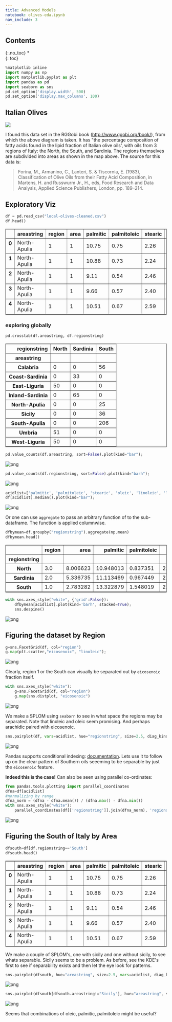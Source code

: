 ```yaml
---
title: Advanced Models
notebook: olives-eda.ipynb
nav_include: 3
---
```


## Contents
{:.no_toc}
*  
{: toc}




```python
%matplotlib inline
import numpy as np
import matplotlib.pyplot as plt
import pandas as pd
import seaborn as sns
pd.set_option('display.width', 500)
pd.set_option('display.max_columns', 100)
```


## Italian Olives

![](Italy.png)

I found this data set in the RGGobi book (http://www.ggobi.org/book/), from which the above diagram is taken. It has "the percentage composition of fatty acids
found in the lipid fraction of Italian olive oils', with oils from 3 regions of Italy: the North, the South, and Sardinia. The regions themselves are subdivided into areas as shown in the map above. The source for this data is:

>Forina, M., Armanino, C., Lanteri, S. & Tiscornia, E. (1983), Classification of Olive Oils from their Fatty Acid Composition, in Martens, H. and
Russwurm Jr., H., eds, Food Research and Data Analysis, Applied Science
Publishers, London, pp. 189–214.

## Exploratory Viz



```python
df = pd.read_csv("local-olives-cleaned.csv")
df.head()
```





<div>
<style>
    .dataframe thead tr:only-child th {
        text-align: right;
    }

    .dataframe thead th {
        text-align: left;
    }

    .dataframe tbody tr th {
        vertical-align: top;
    }
</style>
<table border="1" class="dataframe">
  <thead>
    <tr style="text-align: right;">
      <th></th>
      <th>areastring</th>
      <th>region</th>
      <th>area</th>
      <th>palmitic</th>
      <th>palmitoleic</th>
      <th>stearic</th>
      <th>oleic</th>
      <th>linoleic</th>
      <th>linolenic</th>
      <th>arachidic</th>
      <th>eicosenoic</th>
      <th>regionstring</th>
    </tr>
  </thead>
  <tbody>
    <tr>
      <th>0</th>
      <td>North-Apulia</td>
      <td>1</td>
      <td>1</td>
      <td>10.75</td>
      <td>0.75</td>
      <td>2.26</td>
      <td>78.23</td>
      <td>6.72</td>
      <td>0.36</td>
      <td>0.60</td>
      <td>0.29</td>
      <td>South</td>
    </tr>
    <tr>
      <th>1</th>
      <td>North-Apulia</td>
      <td>1</td>
      <td>1</td>
      <td>10.88</td>
      <td>0.73</td>
      <td>2.24</td>
      <td>77.09</td>
      <td>7.81</td>
      <td>0.31</td>
      <td>0.61</td>
      <td>0.29</td>
      <td>South</td>
    </tr>
    <tr>
      <th>2</th>
      <td>North-Apulia</td>
      <td>1</td>
      <td>1</td>
      <td>9.11</td>
      <td>0.54</td>
      <td>2.46</td>
      <td>81.13</td>
      <td>5.49</td>
      <td>0.31</td>
      <td>0.63</td>
      <td>0.29</td>
      <td>South</td>
    </tr>
    <tr>
      <th>3</th>
      <td>North-Apulia</td>
      <td>1</td>
      <td>1</td>
      <td>9.66</td>
      <td>0.57</td>
      <td>2.40</td>
      <td>79.52</td>
      <td>6.19</td>
      <td>0.50</td>
      <td>0.78</td>
      <td>0.35</td>
      <td>South</td>
    </tr>
    <tr>
      <th>4</th>
      <td>North-Apulia</td>
      <td>1</td>
      <td>1</td>
      <td>10.51</td>
      <td>0.67</td>
      <td>2.59</td>
      <td>77.71</td>
      <td>6.72</td>
      <td>0.50</td>
      <td>0.80</td>
      <td>0.46</td>
      <td>South</td>
    </tr>
  </tbody>
</table>
</div>



### exploring globally



```python
pd.crosstab(df.areastring, df.regionstring)
```





<div>
<style>
    .dataframe thead tr:only-child th {
        text-align: right;
    }

    .dataframe thead th {
        text-align: left;
    }

    .dataframe tbody tr th {
        vertical-align: top;
    }
</style>
<table border="1" class="dataframe">
  <thead>
    <tr style="text-align: right;">
      <th>regionstring</th>
      <th>North</th>
      <th>Sardinia</th>
      <th>South</th>
    </tr>
    <tr>
      <th>areastring</th>
      <th></th>
      <th></th>
      <th></th>
    </tr>
  </thead>
  <tbody>
    <tr>
      <th>Calabria</th>
      <td>0</td>
      <td>0</td>
      <td>56</td>
    </tr>
    <tr>
      <th>Coast-Sardinia</th>
      <td>0</td>
      <td>33</td>
      <td>0</td>
    </tr>
    <tr>
      <th>East-Liguria</th>
      <td>50</td>
      <td>0</td>
      <td>0</td>
    </tr>
    <tr>
      <th>Inland-Sardinia</th>
      <td>0</td>
      <td>65</td>
      <td>0</td>
    </tr>
    <tr>
      <th>North-Apulia</th>
      <td>0</td>
      <td>0</td>
      <td>25</td>
    </tr>
    <tr>
      <th>Sicily</th>
      <td>0</td>
      <td>0</td>
      <td>36</td>
    </tr>
    <tr>
      <th>South-Apulia</th>
      <td>0</td>
      <td>0</td>
      <td>206</td>
    </tr>
    <tr>
      <th>Umbria</th>
      <td>51</td>
      <td>0</td>
      <td>0</td>
    </tr>
    <tr>
      <th>West-Liguria</th>
      <td>50</td>
      <td>0</td>
      <td>0</td>
    </tr>
  </tbody>
</table>
</div>





```python
pd.value_counts(df.areastring, sort=False).plot(kind="bar");
```



![png](olives-eda_files/olives-eda_8_0.png)




```python
pd.value_counts(df.regionstring, sort=False).plot(kind="barh");
```



![png](olives-eda_files/olives-eda_9_0.png)




```python
acidlist=['palmitic', 'palmitoleic', 'stearic', 'oleic', 'linoleic', 'linolenic', 'arachidic', 'eicosenoic']
df[acidlist].median().plot(kind="bar");
```



![png](olives-eda_files/olives-eda_10_0.png)


Or one can use `aggregate` to pass an arbitrary function of to the sub-dataframe. The function is applied columnwise.



```python
dfbymean=df.groupby("regionstring").aggregate(np.mean)
dfbymean.head()
```





<div>
<style>
    .dataframe thead tr:only-child th {
        text-align: right;
    }

    .dataframe thead th {
        text-align: left;
    }

    .dataframe tbody tr th {
        vertical-align: top;
    }
</style>
<table border="1" class="dataframe">
  <thead>
    <tr style="text-align: right;">
      <th></th>
      <th>region</th>
      <th>area</th>
      <th>palmitic</th>
      <th>palmitoleic</th>
      <th>stearic</th>
      <th>oleic</th>
      <th>linoleic</th>
      <th>linolenic</th>
      <th>arachidic</th>
      <th>eicosenoic</th>
    </tr>
    <tr>
      <th>regionstring</th>
      <th></th>
      <th></th>
      <th></th>
      <th></th>
      <th></th>
      <th></th>
      <th></th>
      <th></th>
      <th></th>
      <th></th>
    </tr>
  </thead>
  <tbody>
    <tr>
      <th>North</th>
      <td>3.0</td>
      <td>8.006623</td>
      <td>10.948013</td>
      <td>0.837351</td>
      <td>2.308013</td>
      <td>77.930530</td>
      <td>7.270331</td>
      <td>0.217881</td>
      <td>0.375762</td>
      <td>0.019735</td>
    </tr>
    <tr>
      <th>Sardinia</th>
      <td>2.0</td>
      <td>5.336735</td>
      <td>11.113469</td>
      <td>0.967449</td>
      <td>2.261837</td>
      <td>72.680204</td>
      <td>11.965306</td>
      <td>0.270918</td>
      <td>0.731735</td>
      <td>0.019388</td>
    </tr>
    <tr>
      <th>South</th>
      <td>1.0</td>
      <td>2.783282</td>
      <td>13.322879</td>
      <td>1.548019</td>
      <td>2.287740</td>
      <td>71.000093</td>
      <td>10.334985</td>
      <td>0.380650</td>
      <td>0.631176</td>
      <td>0.273220</td>
    </tr>
  </tbody>
</table>
</div>





```python
with sns.axes_style("white", {'grid':False}):
    dfbymean[acidlist].plot(kind='barh', stacked=True);
    sns.despine()
```



![png](olives-eda_files/olives-eda_13_0.png)


## Figuring the dataset by Region



```python
g=sns.FacetGrid(df, col="region")
g.map(plt.scatter,"eicosenoic", "linoleic");
```



![png](olives-eda_files/olives-eda_15_0.png)


Clearly, region 1 or the South can visually be separated out by `eicosenoic` fraction itself.



```python
with sns.axes_style("white"):
    g=sns.FacetGrid(df, col="region")
    g.map(sns.distplot, "eicosenoic")
```



![png](olives-eda_files/olives-eda_17_0.png)


We make a SPLOM using `seaborn` to see in what space the regions may be separated. Note that linoleic and oleic seem promising. And perhaps arachidic paired with eicosenoic.



```python
sns.pairplot(df, vars=acidlist, hue="regionstring", size=2.5, diag_kind='kde');
```



![png](olives-eda_files/olives-eda_19_0.png)


Pandas supports conditional indexing: <a href="http://pandas.pydata.org/pandas-docs/dev/indexing.html#boolean-indexing">documentation</a>. Lets use it to follow up on the clear pattern of Southern oils seeeming to be separable by just the `eicosenoic` feature.

**Indeed this is the case!** Can also be seen using parallel co-ordinates:



```python
from pandas.tools.plotting import parallel_coordinates
dfna=df[acidlist]
#normalizing by range
dfna_norm = (dfna - dfna.mean()) / (dfna.max() - dfna.min())
with sns.axes_style("white"):
    parallel_coordinates(df[['regionstring']].join(dfna_norm), 'regionstring', alpha=0.3)
```



![png](olives-eda_files/olives-eda_22_0.png)


## Figuring the South of Italy by Area



```python
dfsouth=df[df.regionstring=='South']
dfsouth.head()
```





<div>
<style>
    .dataframe thead tr:only-child th {
        text-align: right;
    }

    .dataframe thead th {
        text-align: left;
    }

    .dataframe tbody tr th {
        vertical-align: top;
    }
</style>
<table border="1" class="dataframe">
  <thead>
    <tr style="text-align: right;">
      <th></th>
      <th>areastring</th>
      <th>region</th>
      <th>area</th>
      <th>palmitic</th>
      <th>palmitoleic</th>
      <th>stearic</th>
      <th>oleic</th>
      <th>linoleic</th>
      <th>linolenic</th>
      <th>arachidic</th>
      <th>eicosenoic</th>
      <th>regionstring</th>
    </tr>
  </thead>
  <tbody>
    <tr>
      <th>0</th>
      <td>North-Apulia</td>
      <td>1</td>
      <td>1</td>
      <td>10.75</td>
      <td>0.75</td>
      <td>2.26</td>
      <td>78.23</td>
      <td>6.72</td>
      <td>0.36</td>
      <td>0.60</td>
      <td>0.29</td>
      <td>South</td>
    </tr>
    <tr>
      <th>1</th>
      <td>North-Apulia</td>
      <td>1</td>
      <td>1</td>
      <td>10.88</td>
      <td>0.73</td>
      <td>2.24</td>
      <td>77.09</td>
      <td>7.81</td>
      <td>0.31</td>
      <td>0.61</td>
      <td>0.29</td>
      <td>South</td>
    </tr>
    <tr>
      <th>2</th>
      <td>North-Apulia</td>
      <td>1</td>
      <td>1</td>
      <td>9.11</td>
      <td>0.54</td>
      <td>2.46</td>
      <td>81.13</td>
      <td>5.49</td>
      <td>0.31</td>
      <td>0.63</td>
      <td>0.29</td>
      <td>South</td>
    </tr>
    <tr>
      <th>3</th>
      <td>North-Apulia</td>
      <td>1</td>
      <td>1</td>
      <td>9.66</td>
      <td>0.57</td>
      <td>2.40</td>
      <td>79.52</td>
      <td>6.19</td>
      <td>0.50</td>
      <td>0.78</td>
      <td>0.35</td>
      <td>South</td>
    </tr>
    <tr>
      <th>4</th>
      <td>North-Apulia</td>
      <td>1</td>
      <td>1</td>
      <td>10.51</td>
      <td>0.67</td>
      <td>2.59</td>
      <td>77.71</td>
      <td>6.72</td>
      <td>0.50</td>
      <td>0.80</td>
      <td>0.46</td>
      <td>South</td>
    </tr>
  </tbody>
</table>
</div>



We make a couple of SPLOM's, one with sicily and one without sicily, to see whats separable. Sicily seems to be a problem. As before, see the KDE's first to see if separability exists and then let the eye look for patterns.



```python
sns.pairplot(dfsouth, hue="areastring", size=2.5, vars=acidlist, diag_kind='kde');
```



![png](olives-eda_files/olives-eda_26_0.png)




```python
sns.pairplot(dfsouth[dfsouth.areastring!="Sicily"], hue="areastring", size=2.5, vars=acidlist, diag_kind='kde');
```



![png](olives-eda_files/olives-eda_27_0.png)


Seems that combinations of oleic, palmitic, palmitoleic might be useful?
